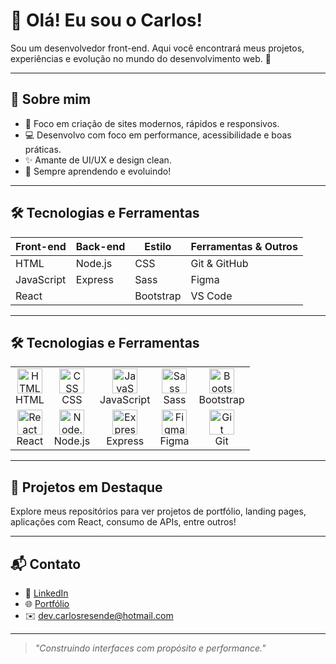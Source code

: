 # 👋 Olá! Eu sou o Carlos!

Sou um desenvolvedor front-end. Aqui você encontrará meus projetos, experiências e evolução no mundo do desenvolvimento web. 🚀

---

## 🧠 Sobre mim

- 🎯 Foco em criação de sites modernos, rápidos e responsivos.
- 💻 Desenvolvo com foco em performance, acessibilidade e boas práticas.
- ✨ Amante de UI/UX e design clean.
- 📍 Sempre aprendendo e evoluindo!

---

## 🛠️ Tecnologias e Ferramentas

| Front-end     | Back-end    | Estilo       | Ferramentas & Outros |
|---------------|-------------|--------------|-----------------------|
| HTML          | Node.js     | CSS          | Git & GitHub          |
| JavaScript    | Express     | Sass         | Figma                 |
| React         |             | Bootstrap    | VS Code               |

---
<h2>🛠️ Tecnologias e Ferramentas</h2>

<table>
  <tr>
    <td align="center">
      <img src="https://cdn.jsdelivr.net/gh/devicons/devicon/icons/html5/html5-original.svg" width="40" alt="HTML" />
      <br />HTML
    </td>
    <td align="center">
      <img src="https://cdn.jsdelivr.net/gh/devicons/devicon/icons/css3/css3-original.svg" width="40" alt="CSS" />
      <br />CSS
    </td>
    <td align="center">
      <img src="https://cdn.jsdelivr.net/gh/devicons/devicon/icons/javascript/javascript-original.svg" width="40" alt="JavaScript" />
      <br />JavaScript
    </td>
    <td align="center">
      <img src="https://cdn.jsdelivr.net/gh/devicons/devicon/icons/sass/sass-original.svg" width="40" alt="Sass" />
      <br />Sass
    </td>
    <td align="center">
      <img src="https://cdn.jsdelivr.net/gh/devicons/devicon/icons/bootstrap/bootstrap-original.svg" width="40" alt="Bootstrap" />
      <br />Bootstrap
    </td>
  </tr>
  <tr>
    <td align="center">
      <img src="https://cdn.jsdelivr.net/gh/devicons/devicon/icons/react/react-original.svg" width="40" alt="React" />
      <br />React
    </td>
    <td align="center">
      <img src="https://cdn.jsdelivr.net/gh/devicons/devicon/icons/nodejs/nodejs-original.svg" width="40" alt="Node.js" />
      <br />Node.js
    </td>
    <td align="center">
      <img src="https://cdn.jsdelivr.net/gh/devicons/devicon/icons/express/express-original.svg" width="40" alt="Express" />
      <br />Express
    </td>
    <td align="center">
      <img src="https://cdn.jsdelivr.net/gh/devicons/devicon/icons/figma/figma-original.svg" width="40" alt="Figma" />
      <br />Figma
    </td>
    <td align="center">
      <img src="https://cdn.jsdelivr.net/gh/devicons/devicon/icons/git/git-original.svg" width="40" alt="Git" />
      <br />Git
    </td>
  </tr>
</table>

---

## 📁 Projetos em Destaque

Explore meus repositórios para ver projetos de portfólio, landing pages, aplicações com React, consumo de APIs, entre outros!

---

## 📬 Contato

- 💼 [LinkedIn]([https://linkedin.com/in/seu-perfil](https://www.linkedin.com/in/carlos-paula2001/))
- 🌐 [Portfólio](https://carlosresende.com)
- ✉️ dev.carlosresende@hotmail.com

---

> *"Construindo interfaces com propósito e performance."*

